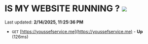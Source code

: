 # IS MY WEBSITE RUNNING ? [![](https://img.shields.io/static/v1?label=Sponsor&message=%E2%9D%A4&logo=GitHub&color=%23fe8e86)](https://github.com/sponsors/Youssef-Lehmam)

Last updated: **2/14/2025, 11:25:36 PM**

- `GET` [https://youssefservice.me](https://youssefservice.me) - **Up** (126ms)
